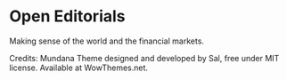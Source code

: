 # Open Editorials

Making sense of the world and the financial markets.

Credits:
Mundana Theme designed and developed by Sal, free under MIT license. Available at WowThemes.net.
